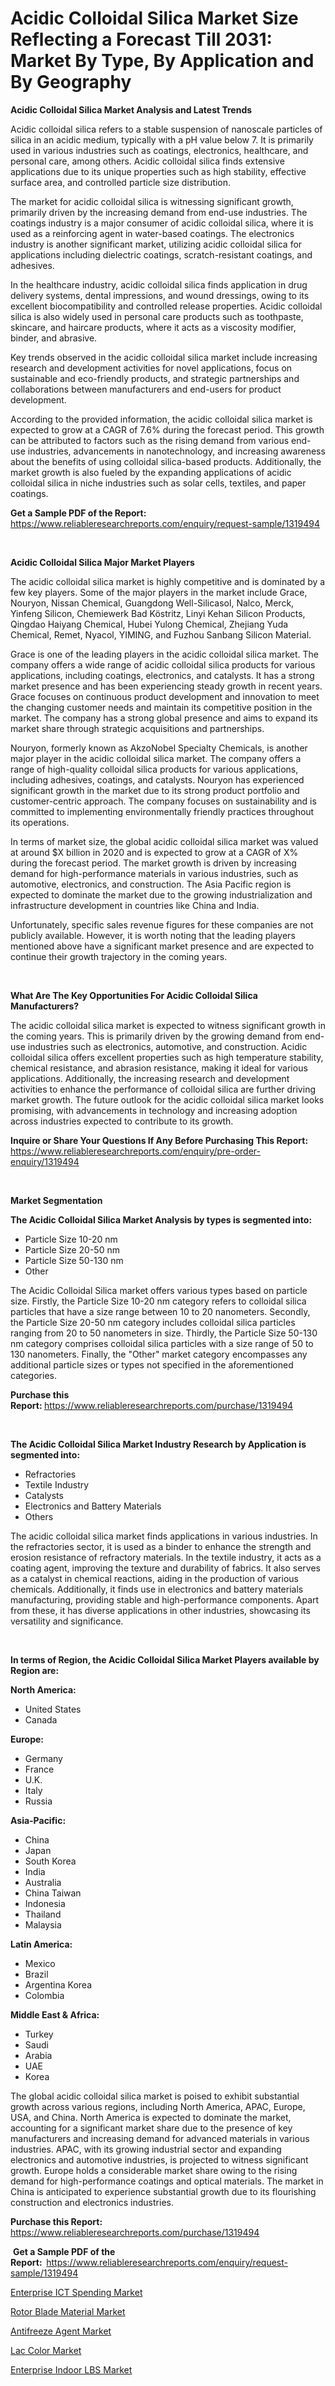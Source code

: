 <p><h1>Acidic Colloidal Silica Market Size Reflecting a Forecast Till 2031: Market By Type, By Application and By Geography</h1></p><p><strong>Acidic Colloidal Silica Market Analysis and Latest Trends</strong></p>
<p><p>Acidic colloidal silica refers to a stable suspension of nanoscale particles of silica in an acidic medium, typically with a pH value below 7. It is primarily used in various industries such as coatings, electronics, healthcare, and personal care, among others. Acidic colloidal silica finds extensive applications due to its unique properties such as high stability, effective surface area, and controlled particle size distribution.</p><p>The market for acidic colloidal silica is witnessing significant growth, primarily driven by the increasing demand from end-use industries. The coatings industry is a major consumer of acidic colloidal silica, where it is used as a reinforcing agent in water-based coatings. The electronics industry is another significant market, utilizing acidic colloidal silica for applications including dielectric coatings, scratch-resistant coatings, and adhesives.</p><p>In the healthcare industry, acidic colloidal silica finds application in drug delivery systems, dental impressions, and wound dressings, owing to its excellent biocompatibility and controlled release properties. Acidic colloidal silica is also widely used in personal care products such as toothpaste, skincare, and haircare products, where it acts as a viscosity modifier, binder, and abrasive.</p><p>Key trends observed in the acidic colloidal silica market include increasing research and development activities for novel applications, focus on sustainable and eco-friendly products, and strategic partnerships and collaborations between manufacturers and end-users for product development.</p><p>According to the provided information, the acidic colloidal silica market is expected to grow at a CAGR of 7.6% during the forecast period. This growth can be attributed to factors such as the rising demand from various end-use industries, advancements in nanotechnology, and increasing awareness about the benefits of using colloidal silica-based products. Additionally, the market growth is also fueled by the expanding applications of acidic colloidal silica in niche industries such as solar cells, textiles, and paper coatings.</p></p>
<p><strong>Get a Sample PDF of the Report:&nbsp;</strong> <a href="https://www.reliableresearchreports.com/enquiry/request-sample/1319494">https://www.reliableresearchreports.com/enquiry/request-sample/1319494</a></p>
<p>&nbsp;</p>
<p><strong>Acidic Colloidal Silica Major Market Players</strong></p>
<p><p>The acidic colloidal silica market is highly competitive and is dominated by a few key players. Some of the major players in the market include Grace, Nouryon, Nissan Chemical, Guangdong Well-Silicasol, Nalco, Merck, Yinfeng Silicon, Chemiewerk Bad Köstritz, Linyi Kehan Silicon Products, Qingdao Haiyang Chemical, Hubei Yulong Chemical, Zhejiang Yuda Chemical, Remet, Nyacol, YIMING, and Fuzhou Sanbang Silicon Material.</p><p>Grace is one of the leading players in the acidic colloidal silica market. The company offers a wide range of acidic colloidal silica products for various applications, including coatings, electronics, and catalysts. It has a strong market presence and has been experiencing steady growth in recent years. Grace focuses on continuous product development and innovation to meet the changing customer needs and maintain its competitive position in the market. The company has a strong global presence and aims to expand its market share through strategic acquisitions and partnerships.</p><p>Nouryon, formerly known as AkzoNobel Specialty Chemicals, is another major player in the acidic colloidal silica market. The company offers a range of high-quality colloidal silica products for various applications, including adhesives, coatings, and catalysts. Nouryon has experienced significant growth in the market due to its strong product portfolio and customer-centric approach. The company focuses on sustainability and is committed to implementing environmentally friendly practices throughout its operations.</p><p>In terms of market size, the global acidic colloidal silica market was valued at around $X billion in 2020 and is expected to grow at a CAGR of X% during the forecast period. The market growth is driven by increasing demand for high-performance materials in various industries, such as automotive, electronics, and construction. The Asia Pacific region is expected to dominate the market due to the growing industrialization and infrastructure development in countries like China and India.</p><p>Unfortunately, specific sales revenue figures for these companies are not publicly available. However, it is worth noting that the leading players mentioned above have a significant market presence and are expected to continue their growth trajectory in the coming years.</p></p>
<p>&nbsp;</p>
<p><strong>What Are The Key Opportunities For Acidic Colloidal Silica Manufacturers?</strong></p>
<p><p>The acidic colloidal silica market is expected to witness significant growth in the coming years. This is primarily driven by the growing demand from end-use industries such as electronics, automotive, and construction. Acidic colloidal silica offers excellent properties such as high temperature stability, chemical resistance, and abrasion resistance, making it ideal for various applications. Additionally, the increasing research and development activities to enhance the performance of colloidal silica are further driving market growth. The future outlook for the acidic colloidal silica market looks promising, with advancements in technology and increasing adoption across industries expected to contribute to its growth.</p></p>
<p><strong>Inquire or Share Your Questions If Any Before Purchasing This Report:</strong> <a href="https://www.reliableresearchreports.com/enquiry/pre-order-enquiry/1319494">https://www.reliableresearchreports.com/enquiry/pre-order-enquiry/1319494</a></p>
<p>&nbsp;</p>
<p><strong>Market Segmentation</strong></p>
<p><strong>The Acidic Colloidal Silica Market Analysis by types is segmented into:</strong></p>
<p><ul><li>Particle Size 10-20 nm</li><li>Particle Size 20-50 nm</li><li>Particle Size 50-130 nm</li><li>Other</li></ul></p>
<p><p>The Acidic Colloidal Silica market offers various types based on particle size. Firstly, the Particle Size 10-20 nm category refers to colloidal silica particles that have a size range between 10 to 20 nanometers. Secondly, the Particle Size 20-50 nm category includes colloidal silica particles ranging from 20 to 50 nanometers in size. Thirdly, the Particle Size 50-130 nm category comprises colloidal silica particles with a size range of 50 to 130 nanometers. Finally, the "Other" market category encompasses any additional particle sizes or types not specified in the aforementioned categories.</p></p>
<p><strong>Purchase this Report:&nbsp;</strong><a href="https://www.reliableresearchreports.com/purchase/1319494">https://www.reliableresearchreports.com/purchase/1319494</a></p>
<p>&nbsp;</p>
<p><strong>The Acidic Colloidal Silica Market Industry Research by Application is segmented into:</strong></p>
<p><ul><li>Refractories</li><li>Textile Industry</li><li>Catalysts</li><li>Electronics and Battery Materials</li><li>Others</li></ul></p>
<p><p>The acidic colloidal silica market finds applications in various industries. In the refractories sector, it is used as a binder to enhance the strength and erosion resistance of refractory materials. In the textile industry, it acts as a coating agent, improving the texture and durability of fabrics. It also serves as a catalyst in chemical reactions, aiding in the production of various chemicals. Additionally, it finds use in electronics and battery materials manufacturing, providing stable and high-performance components. Apart from these, it has diverse applications in other industries, showcasing its versatility and significance.</p></p>
<p>&nbsp;</p>
<p><strong>In terms of Region, the Acidic Colloidal Silica Market Players available by Region are:</strong></p>
<p>
    <p> <strong> North America: </strong>
        <ul>
            <li>United States</li>
            <li>Canada</li>
        </ul>
        </p> 
    <p> <strong> Europe: </strong>
        <ul>
            <li>Germany</li>
            <li>France</li>
            <li>U.K.</li>
            <li>Italy</li>
            <li>Russia</li>
        </ul>
        </p> 
    <p> <strong> Asia-Pacific: </strong>
        <ul>
            <li>China</li>
            <li>Japan</li>
            <li>South Korea</li>
            <li>India</li>
            <li>Australia</li>
            <li>China Taiwan</li>
            <li>Indonesia</li>
            <li>Thailand</li>
            <li>Malaysia</li>
        </ul>
        </p> 
    <p> <strong> Latin America: </strong>
        <ul>
            <li>Mexico</li>
            <li>Brazil</li>
            <li>Argentina Korea</li>
            <li>Colombia</li>
        </ul>
        </p> 
    <p> <strong> Middle East & Africa: </strong>
        <ul>
            <li>Turkey</li>
            <li>Saudi</li>
            <li>Arabia</li>
            <li>UAE</li>
            <li>Korea</li>
        </ul>
    </p>
    </p>
<p><p>The global acidic colloidal silica market is poised to exhibit substantial growth across various regions, including North America, APAC, Europe, USA, and China. North America is expected to dominate the market, accounting for a significant market share due to the presence of key manufacturers and increasing demand for advanced materials in various industries. APAC, with its growing industrial sector and expanding electronics and automotive industries, is projected to witness significant growth. Europe holds a considerable market share owing to the rising demand for high-performance coatings and optical materials. The market in China is anticipated to experience substantial growth due to its flourishing construction and electronics industries.</p></p>
<p><strong>Purchase this Report: </strong><a href="https://www.reliableresearchreports.com/purchase/1319494">https://www.reliableresearchreports.com/purchase/1319494</a></p>
<p>&nbsp;<strong>Get a Sample PDF of the Report:&nbsp;&nbsp;</strong><a href="https://www.reliableresearchreports.com/enquiry/request-sample/1319494">https://www.reliableresearchreports.com/enquiry/request-sample/1319494</a></p>
<p><strong></strong></p>
<p><p><a href="https://github.com/seekum/Market-Research-Report-List-1/blob/main/enterprise-ict-spending-market.md">Enterprise ICT Spending Market</a></p><p><a href="https://medium.com/@piperhickle/analyzing-rotor-blade-material-market-global-industry-perspective-and-forecast-2024-to-2031-a750d54c0262">Rotor Blade Material Market</a></p><p><a href="https://medium.com/@piperhickle/antifreeze-agent-market-size-cagr-trends-2024-2030-02b462b0fec8">Antifreeze Agent Market</a></p><p><a href="https://medium.com/@piperhickle/lac-color-market-outlook-industry-overview-and-forecast-2024-to-2031-7249237880d4">Lac Color Market</a></p><p><a href="https://github.com/pjcfca/Market-Research-Report-List-1/blob/main/enterprise-indoor-lbs-market.md">Enterprise Indoor LBS Market</a></p></p>